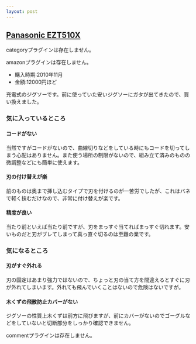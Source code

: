 ```yaml
---
layout: post
---
```

<h2><a href="/?page=Panasonic+EZT510X" class="wikipage">Panasonic EZT510X</a></h2>
<p><span class="error">categoryプラグインは存在しません。</span></p>
<p><span class="error">amazonプラグインは存在しません。</span></p>
<ul>
<li>購入時期:2010年11月</li>
<li>金額:12000円ほど</li>
</ul>
<p>充電式のジグソーです。前に使っていた安いジグソーにガタが出てきたので、買い換えました。</p>
<h3>気に入っているところ</h3>
<h4>コードがない</h4>
<p>当然ですがコードがないので、曲線切りなどをしている時にもコードを切ってしまう心配はありません。また使う場所の制限がないので、組み立て済みのものの微調整などにも簡単に使えます。</p>
<h4>刃の付け替えが楽</h4>
<p>前のものは奥まで挿し込むタイプで刃を付けるのが一苦労でしたが、これはバネで軽く挟むだけなので、非常に付け替えが楽です。</p>
<h4>精度が良い</h4>
<p>当たり前といえば当たり前ですが、刃をまっすぐ当てればまっすぐ切れます。安いものだと刃がブレてしまって真っ直ぐ切るのは至難の業です。</p>
<h3>気になるところ</h3>
<h4>刃がすぐ外れる</h4>
<p>刃の固定はあまり強力ではないので、ちょっと刃の当て方を間違えるとすぐに刃が外れてしまいます。外れても飛んでいくことはないので危険はないですが。</p>
<h4>木くずの飛散防止カバーがない</h4>
<p>ジグソーの性質上木くずは前方に飛びますが、前にカバーがないのでゴーグルなどをしていないと切断部分をしっかり確認できません。</p>
<p><span class="error">commentプラグインは存在しません。</span> </p>
